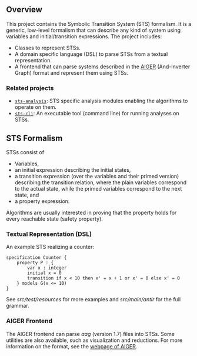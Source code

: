 ## Overview

This project contains the Symbolic Transition System (STS) formalism. It is a generic, low-level formalism that can describe any kind of system using variables and initial/transition expressions. The project includes:

* Classes to represent STSs.
* A domain specific language (DSL) to parse STSs from a textual representation.
* A frontend that can parse systems described in the [AIGER](http://fmv.jku.at/aiger/) (And-Inverter Graph) format and represent them using STSs.

### Related projects

* [`sts-analysis`](../sts-analysis/README.md): STS specific analysis modules enabling the algorithms to operate on them.
* [`sts-cli`](../sts-cli/README.md): An executable tool (command line) for running analyses on STSs.

## STS Formalism

STSs consist of

* Variables,
* an initial expression describing the initial states,
* a transition expression (over the variables and their primed version) describing the transition relation, where the plain variables correspond to the actual state, while the primed variables correspond to the next state, and
* a property expression.

Algorithms are usually interested in proving that the property holds for every reachable state (safety property).

### Textual Representation (DSL)

An example STS realizing a counter:

```
specification Counter {
    property P : {	
        var x : integer
        initial x = 0
        transition if x < 10 then x' = x + 1 or x' = 0 else x' = 0
    } models G(x <= 10)
}
```

See _src/test/resources_ for more examples and _src/main/antlr_ for the full grammar.

### AIGER Frontend

The AIGER frontend can parse _aag_ (version 1.7) files into STSs. Some utilities are also available, such as visualization and reductions. For more information on the format, see the [webpage of AIGER](http://fmv.jku.at/aiger/).